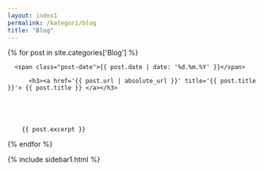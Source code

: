 ```yaml
---
layout: index1
permalink: /kategori/blog
title: "Blog"
---
```



<section class='section blogs' id='blogs'>
  <div class='blog__grid section' id='_posts'>
    
<div class="blog">
  {% for post in site.categories['Blog'] %}
    
      <span class="post-date">{{ post.date | date: '%d.%m.%Y' }}</span>
      
          <h3><a href='{{ post.url | absolute_url }}' title='{{ post.title }}'> {{ post.title }} </a></h3>
     
   
       
    
   
        {{ post.excerpt }}
    
      
   
  {% endfor %}
</div>





  
</div> 
    
  <div class='blog__grid2 section' id='_sidebar'>
    {% include sidebar1.html %}
  </div>
  </section>

